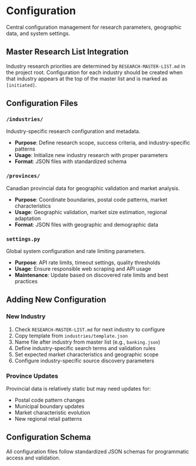 # Configuration

Central configuration management for research parameters, geographic data, and system settings.

## Master Research List Integration

Industry research priorities are determined by `RESEARCH-MASTER-LIST.md` in the project root. Configuration for each industry should be created when that industry appears at the top of the master list and is marked as `[initiated]`.

## Configuration Files

### `/industries/`
Industry-specific research configuration and metadata.
- **Purpose**: Define research scope, success criteria, and industry-specific patterns
- **Usage**: Initialize new industry research with proper parameters
- **Format**: JSON files with standardized schema

### `/provinces/`
Canadian provincial data for geographic validation and market analysis.
- **Purpose**: Coordinate boundaries, postal code patterns, market characteristics
- **Usage**: Geographic validation, market size estimation, regional adaptation
- **Format**: JSON files with geographic and demographic data

### `settings.py`
Global system configuration and rate limiting parameters.
- **Purpose**: API rate limits, timeout settings, quality thresholds
- **Usage**: Ensure responsible web scraping and API usage
- **Maintenance**: Update based on discovered rate limits and best practices

## Adding New Configuration

### New Industry
1. Check `RESEARCH-MASTER-LIST.md` for next industry to configure
2. Copy template from `industries/template.json`
3. Name file after industry from master list (e.g., `banking.json`)
4. Define industry-specific search terms and validation rules
5. Set expected market characteristics and geographic scope
6. Configure industry-specific source discovery parameters

### Province Updates
Provincial data is relatively static but may need updates for:
- Postal code pattern changes
- Municipal boundary updates  
- Market characteristic evolution
- New regional retail patterns

## Configuration Schema
All configuration files follow standardized JSON schemas for programmatic access and validation.